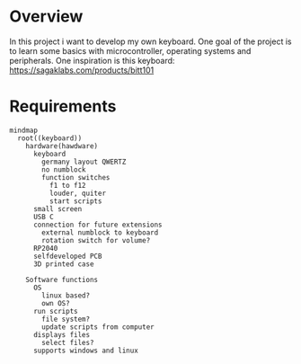 # Overview
 In this project i want to develop my own keyboard. One goal of the project is to learn some basics with microcontroller, operating systems and peripherals. One inspiration is this keyboard: https://sagaklabs.com/products/bitt101


# Requirements

```mermaid
mindmap
  root((keyboard))
    hardware(hawdware)
      keyboard
        germany layout QWERTZ
        no numblock
        function switches
          f1 to f12
          louder, quiter
          start scripts
      small screen
      USB C
      connection for future extensions
        external numblock to keyboard
        rotation switch for volume?
      RP2040
      selfdeveloped PCB
      3D printed case

    Software functions
      OS 
        linux based?
        own OS?
      run scripts
        file system?
        update scripts from computer
      displays files
        select files?
      supports windows and linux
```